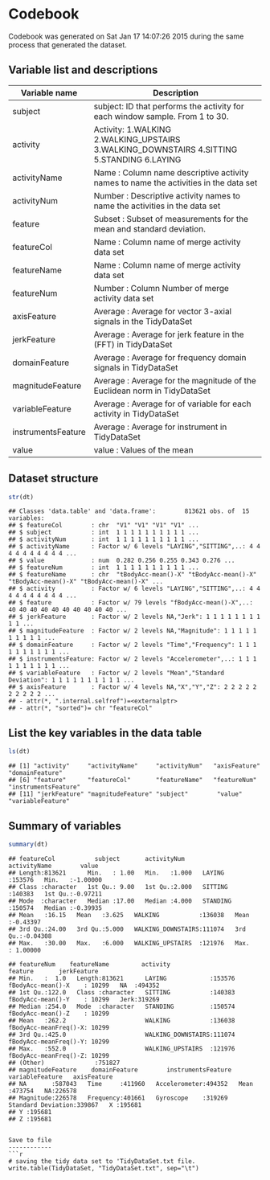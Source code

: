 Codebook
========
Codebook was generated on Sat Jan 17 14:07:26 2015 during the same process that generated the dataset. 

Variable list and descriptions
------------------------------
        
Variable name     | Description
------------------|------------
subject           | subject: ID that performs the activity for each window sample. From 1 to 30.
activity          | Activity: 1.WALKING 2.WALKING_UPSTAIRS 3.WALKING_DOWNSTAIRS 4.SITTING 5.STANDING 6.LAYING
activityName      | Name    : Column name descriptive activity names to name the activities in the data set
activityNum       | Number  : Descriptive activity names to name the activities in the data set
feature           | Subset  : Subset of measurements for the mean and standard deviation.
featureCol        | Name    : Column name of merge activity data set
featureName       | Name    : Column name of merge activity data set
featureNum        | Number  : Column Number of merge activity data set
axisFeature       | Average : Average for vector 3-axial signals in the TidyDataSet 
jerkFeature       | Average : Average for jerk feature in the (FFT) in TidyDataSet
domainFeature     | Average : Average for frequency domain signals in TidyDataSet
magnitudeFeature  | Average : Average for the magnitude of the Euclidean norm in TidyDataSet 
variableFeature   | Average : Average for of variable for each activity in TidyDataSet
instrumentsFeature| Average : Average for instrument in TidyDataSet 
value             | value   : Values of the mean

Dataset structure
-----------------
        
```r
str(dt)
```
```
## Classes 'data.table' and 'data.frame':        813621 obs. of  15 variables:
## $ featureCol        : chr  "V1" "V1" "V1" "V1" ...
## $ subject           : int  1 1 1 1 1 1 1 1 1 1 ...
## $ activityNum       : int  1 1 1 1 1 1 1 1 1 1 ...
## $ activityName      : Factor w/ 6 levels "LAYING","SITTING",..: 4 4 4 4 4 4 4 4 4 4 ...
## $ value             : num  0.282 0.256 0.255 0.343 0.276 ...
## $ featureNum        : int  1 1 1 1 1 1 1 1 1 1 ...
## $ featureName       : chr  "tBodyAcc-mean()-X" "tBodyAcc-mean()-X" "tBodyAcc-mean()-X" "tBodyAcc-mean()-X" ...
## $ activity          : Factor w/ 6 levels "LAYING","SITTING",..: 4 4 4 4 4 4 4 4 4 4 ...
## $ feature           : Factor w/ 79 levels "fBodyAcc-mean()-X",..: 40 40 40 40 40 40 40 40 40 40 ...
## $ jerkFeature       : Factor w/ 2 levels NA,"Jerk": 1 1 1 1 1 1 1 1 1 1 ...
## $ magnitudeFeature  : Factor w/ 2 levels NA,"Magnitude": 1 1 1 1 1 1 1 1 1 1 ...
## $ domainFeature     : Factor w/ 2 levels "Time","Frequency": 1 1 1 1 1 1 1 1 1 1 ...
## $ instrumentsFeature: Factor w/ 2 levels "Accelerometer",..: 1 1 1 1 1 1 1 1 1 1 ...
## $ variableFeature   : Factor w/ 2 levels "Mean","Standard Deviation": 1 1 1 1 1 1 1 1 1 1 ...
## $ axisFeature       : Factor w/ 4 levels NA,"X","Y","Z": 2 2 2 2 2 2 2 2 2 2 ...
## - attr(*, ".internal.selfref")=<externalptr> 
## - attr(*, "sorted")= chr "featureCol"
```

List the key variables in the data table
----------------------------------------
             
```r
ls(dt)
```
```
## [1] "activity"     "activityName"     "activityNum"   "axisFeature"   "domainFeature"     
## [6] "feature"      "featureCol"       "featureName"   "featureNum"    "instrumentsFeature"
## [11] "jerkFeature" "magnitudeFeature" "subject"        "value"        "variableFeature"  
```

Summary of variables
--------------------
        
```r
summary(dt)
```
```
## featureCol           subject       activityNum                activityName        value         
## Length:813621      Min.   : 1.00   Min.   :1.000   LAYING            :153576   Min.   :-1.00000  
## Class :character   1st Qu.: 9.00   1st Qu.:2.000   SITTING           :140383   1st Qu.:-0.97211  
## Mode  :character   Median :17.00   Median :4.000   STANDING          :150574   Median :-0.39935  
## Mean   :16.15   Mean   :3.625   WALKING           :136038   Mean   :-0.43397  
## 3rd Qu.:24.00   3rd Qu.:5.000   WALKING_DOWNSTAIRS:111074   3rd Qu.:-0.04308  
## Max.   :30.00   Max.   :6.000   WALKING_UPSTAIRS  :121976   Max.   : 1.00000  

## featureNum    featureName         activity                       feature       jerkFeature  
## Min.   :  1.0   Length:813621      LAYING            :153576   fBodyAcc-mean()-X    : 10299   NA  :494352  
## 1st Qu.:122.0   Class :character   SITTING           :140383   fBodyAcc-mean()-Y    : 10299   Jerk:319269  
## Median :254.0   Mode  :character   STANDING          :150574   fBodyAcc-mean()-Z    : 10299                
## Mean   :262.2                      WALKING           :136038   fBodyAcc-meanFreq()-X: 10299                
## 3rd Qu.:425.0                      WALKING_DOWNSTAIRS:111074   fBodyAcc-meanFreq()-Y: 10299                
## Max.   :552.0                      WALKING_UPSTAIRS  :121976   fBodyAcc-meanFreq()-Z: 10299                
## (Other)              :751827                
## magnitudeFeature    domainFeature        instrumentsFeature           variableFeature   axisFeature
## NA       :587043   Time     :411960   Accelerometer:494352   Mean              :473754   NA:226578  
## Magnitude:226578   Frequency:401661   Gyroscope    :319269   Standard Deviation:339867   X :195681  
## Y :195681  
## Z :195681  


Save to file
------------
```r
# saving the tidy data set to 'TidyDataSet.txt file. 
write.table(TidyDataSet, "TidyDataSet.txt", sep="\t") 
```